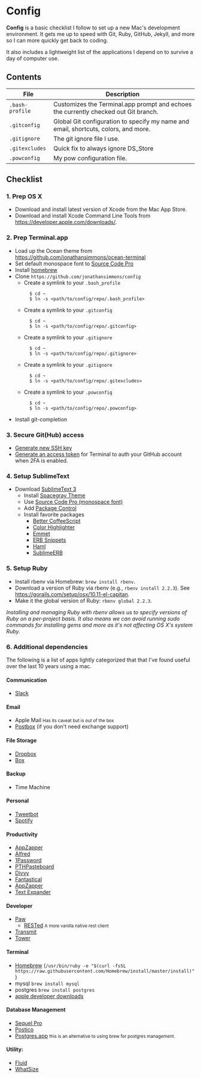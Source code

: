 # Config

**Config** is a basic checklist I follow to set up a new Mac's development environment. It gets me up to speed with Git, Ruby, GitHub, Jekyll, and more so I can more quickly get back to coding.

It also includes a lightweight list of the applications I depend on to survive a day of computer use.

## Contents

| File | Description |
| --- | --- |
| `.bash-profile` | Customizes the Terminal.app prompt and echoes the currently checked out Git branch. |
| `.gitconfig` | Global Git configuration to specify my name and email, shortcuts, colors, and more. |
| `.gitignore` | The git ignore file I use. |
| `.gitexcludes` | Quick fix to always ignore DS_Store |
| `.powconfig` | My pow configuration file. |

## Checklist

### 1. Prep OS X

- Download and install latest version of Xcode from the Mac App Store.
- Download and install Xcode Command Line Tools from <https://developer.apple.com/downloads/>.

### 2. Prep Terminal.app
- Load up the Ocean theme from <https://github.com/jonathansimmons/ocean-terminal>
- Set default monospace font to [Source Code Pro](https://github.com/adobe-fonts/source-code-pro/releases)
- Install [homebrew](#terminal)
- Clone `https://github.com/jonathansimmons/config`
  - Create a symlink to your `.bash_profile`
    ```
      $ cd ~
      $ ln -s <path/to/config/repo/.bash_profile>
    ```
  - Create a symlink to your `.gitconfig`
    ```
      $ cd ~
      $ ln -s <path/to/config/repo/.gitconfig>
    ```
  - Create a symlink to your `.gitignore`
    ```
      $ cd ~
      $ ln -s <path/to/config/repo/.gitignore>
    ```
  - Create a symlink to your `.gitignore`
    ```
      $ cd ~
      $ ln -s <path/to/config/repo/.gitexcludes>
    ```
  - Create a symlink to your `.powconfig`
    ```
      $ cd ~
      $ ln -s <path/to/config/repo/.powconfig>
    ```
- Install git-completion
### 3. Secure Git(Hub) access

- [Generate new SSH key](https://help.github.com/articles/generating-ssh-keys/)
- [Generate an access token](https://help.github.com/articles/creating-an-access-token-for-command-line-use/) for Terminal to auth your GitHub account when 2FA is enabled.

### 4. Setup SublimeText

- Download [SublimeText 3](http://www.sublimetext.com/3)
  - Install [Spacegray Theme](http://kkga.github.io/spacegray/)
  - Use [Source Code Pro (monospace font)](https://github.com/adobe-fonts/source-code-pro/releases)
  - Add [Package Control](https://sublime.wbond.net/)
  - Install favorite packages
    - [Better CoffeeScript](https://packagecontrol.io/packages/Better%20CoffeeScript)
    - [Color Highlighter](https://packagecontrol.io/packages/Color%20Highlighter)
    - [Emmet](https://packagecontrol.io/packages/Emmet)
    - [ERB Snippets](https://github.com/matthewrobertson/ERB-Sublime-Snippets)
    - [Haml](https://packagecontrol.io/packages/Haml)
    - [SublimeERB](https://github.com/eddorre/SublimeERB)

### 5. Setup Ruby
- Install rbenv via Homebrew: `brew install rbenv`.
- Download a version of Ruby via rbenv (e.g., `rbenv install 2.2.3`). See <https://gorails.com/setup/osx/10.11-el-capitan>.
- Make it the global version of Ruby: `rbenv global 2.2.3`.

*Installing and managing Ruby with rbenv allows us to specify versions of Ruby on a per-project basis. It also means we can avoid running sudo commands for installing gems and more as it's not affecting OS X's system Ruby.*

### 6. Additional dependencies
The following is a list of apps lightly categorized that that I've found useful over the last 10 years using a mac.

#### Communication
  * [Slack](https://slack.com/)

#### Email
  * Apple Mail <small>Has its caveat but is out of the box </small>
  * [Postbox](http://postbox-inc.com/) (if you don't need exchange support)

#### File Storage
  * [Dropbox](http://dropbox.com)
  * [Box](http://box.com)

#### Backup
  * Time Machine

#### Personal
  * [Tweetbot](http://tapbots.com/tweetbot/mac/)
  * [Spotify](http://www.spotify.com)

#### Productivity
  * [AppZapper](https://appzapper.com)
  * [Alfred](https://www.alfredapp.com/)
  * [1Password](https://agilebits.com/onepassword/)
  * [PTHPasteboard](http://pth.com/products/pthpasteboard/)
  * [Divvy](https://mizage.com/divvy/)
  * [Fantastical](https://flexibits.com/fantastical)
  * [AppZapper](http://www.appzapper.com/)
  * [Text Expander](https://smilesoftware.com/textexpander)

#### Developer
  * [Paw](https://luckymarmot.com/paw)
    * [RESTed](http://www.helloresolven.com/portfolio/rested/) <small>A more
  vanilla native rest client</small>
  * [Transmit](http://panic.com/transmit/)
  * [Tower](http://www.git-tower.com/)

#### Terminal
  * [Homebrew](http://brew.sh) (`/usr/bin/ruby -e "$(curl -fsSL https://raw.githubusercontent.com/Homebrew/install/master/install)"`)
  * mysql `brew install mysql`
  * postgres `brew install postgres`
  * [apple developer downloads](https://developer.apple.com/download/more/)

#### Database Management
  * [Sequel Pro](http://www.sequelpro.com/)
  * [Postico](https://eggerapps.at/postico/)
  * [Postgres.app](http://postgresapp.com/) <small> this is an alternative to
using brew for postgres management.</small>

#### Utility:
  * [Fluid](http://fluidapp.com/)
  * [WhatSize](https://itunes.apple.com/us/app/whatsize/id413702125?mt=12)
